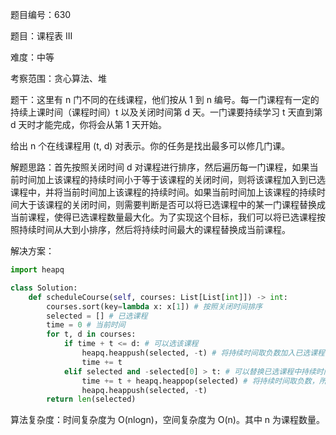 题目编号：630

题目：课程表 III

难度：中等

考察范围：贪心算法、堆

题干：这里有 n 门不同的在线课程，他们按从 1 到 n 编号。每一门课程有一定的持续上课时间（课程时间）t 以及关闭时间第 d 天。一门课要持续学习 t 天直到第 d 天时才能完成，你将会从第 1 天开始。

给出 n 个在线课程用 (t, d) 对表示。你的任务是找出最多可以修几门课。

解题思路：首先按照关闭时间 d 对课程进行排序，然后遍历每一门课程，如果当前时间加上该课程的持续时间小于等于该课程的关闭时间，则将该课程加入到已选课程中，并将当前时间加上该课程的持续时间。如果当前时间加上该课程的持续时间大于该课程的关闭时间，则需要判断是否可以将已选课程中的某一门课程替换成当前课程，使得已选课程数量最大化。为了实现这个目标，我们可以将已选课程按照持续时间从大到小排序，然后将持续时间最大的课程替换成当前课程。

解决方案：

```python
import heapq

class Solution:
    def scheduleCourse(self, courses: List[List[int]]) -> int:
        courses.sort(key=lambda x: x[1]) # 按照关闭时间排序
        selected = [] # 已选课程
        time = 0 # 当前时间
        for t, d in courses:
            if time + t <= d: # 可以选该课程
                heapq.heappush(selected, -t) # 将持续时间取负数加入已选课程
                time += t
            elif selected and -selected[0] > t: # 可以替换已选课程中持续时间最大的课程
                time += t + heapq.heappop(selected) # 将持续时间取负数，所以这里要加上负号
                heapq.heappush(selected, -t)
        return len(selected)
```

算法复杂度：时间复杂度为 O(nlogn)，空间复杂度为 O(n)。其中 n 为课程数量。